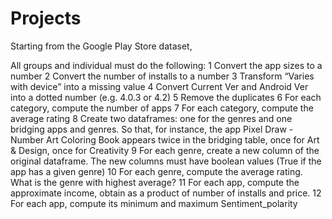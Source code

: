 # Projects
  Starting from the Google Play Store dataset,

  All groups and individual must do the following:
  1 Convert the app sizes to a number
  2 Convert the number of installs to a number
  3 Transform “Varies with device” into a missing value
  4 Convert Current Ver and Android Ver into a dotted number (e.g. 4.0.3 or 4.2)
  5 Remove the duplicates
  6 For each category, compute the number of apps
  7 For each category, compute the average rating
  8 Create two dataframes: one for the genres and one bridging apps and genres. So that, for instance, the app Pixel Draw - Number Art         Coloring Book appears twice in the bridging table, once for Art & Design, once for Creativity
  9 For each genre, create a new column of the original dataframe. The new columns must have boolean values (True if the app has a given genre)
  10 For each genre, compute the average rating. What is the genre with highest average?
  11 For each app, compute the approximate income, obtain as a product of number of installs and price.
  12 For each app, compute its minimum and maximum Sentiment_polarity
